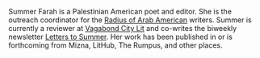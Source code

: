 Summer Farah is a Palestinian American poet and editor. She is the outreach coordinator for the [Radius of Arab American](https://arabamericanwriters.org/) writers. Summer is currently a reviewer at [Vagabond City Lit](https://vagabondcitylit.com/) and co-writes the biweekly newsletter [Letters to Summer](https://letterstosummer.com). Her work has been published in or is forthcoming from Mizna, LitHub, The Rumpus, and other places.
